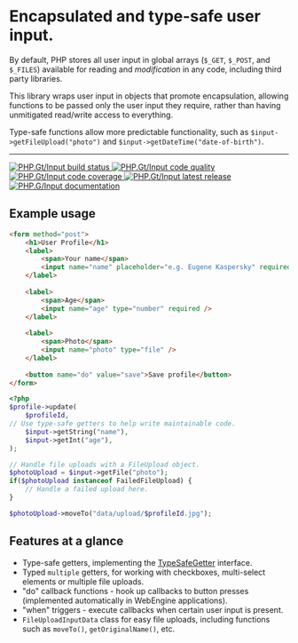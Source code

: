Encapsulated and type-safe user input.
====================================

By default, PHP stores all user input in global arrays (`$_GET`, `$_POST`, and `$_FILES`) available for reading and _modification_ in any code, including third party libraries.

This library wraps user input in objects that promote encapsulation, allowing functions to be
passed only the user input they require, rather than having unmitigated read/write access to everything.

Type-safe functions allow more predictable functionality, such as `$input->getFileUpload("photo")` and `$input->getDateTime("date-of-birth")`.

***

<a href="https://github.com/PhpGt/Input/actions" target="_blank">
	<img src="https://badge.status.php.gt/input-build.svg" alt="PHP.Gt/Input build status" />
</a>
<a href="https://scrutinizer-ci.com/g/phpgt/input" target="_blank">
	<img src="https://badge.status.php.gt/input-quality.svg" alt="PHP.Gt/Input code quality" />
</a>
<a href="https://scrutinizer-ci.com/g/phpgt/input" target="_blank">
	<img src="https://badge.status.php.gt/input-coverage.svg" alt="PHP.Gt/Input code coverage" />
</a>
<a href="https://packagist.org/packages/phpgt/input" target="_blank">
	<img src="https://badge.status.php.gt/input-version.svg" alt="PHP.Gt/Input latest release" />
</a>
<a href="http://www.php.gt/input" target="_blank">
	<img src="https://badge.status.php.gt/input-docs.svg" alt="PHP.G/Input documentation" />
</a>

Example usage
-------------

```html
<form method="post">
	<h1>User Profile</h1>
	<label>
		<span>Your name</span>
		<input name="name" placeholder="e.g. Eugene Kaspersky" required />	
	</label>
	
	<label>
		<span>Age</span>
		<input name="age" type="number" required />
	</label>
	
	<label>
		<span>Photo</span>
		<input name="photo" type="file" />
	</label>
	
	<button name="do" value="save">Save profile</button>
</form>
```

```php
<?php
$profile->update(
	$profileId,
// Use type-safe getters to help write maintainable code.
	$input->getString("name"),
	$input->getInt("age"),
);

// Handle file uploads with a FileUpload object.
$photoUpload = $input->getFile("photo");
if($photoUpload instanceof FailedFileUpload) {
	// Handle a failed upload here.
}

$photoUpload->moveTo("data/upload/$profileId.jpg");
```

Features at a glance
--------------------

+ Type-safe getters, implementing the [TypeSafeGetter][tsg] interface.
+ Typed `multiple` getters, for working with checkboxes, multi-select elements or multiple file uploads.
+ "do" callback functions - hook up callbacks to button presses (implemented automatically in WebEngine applications).
+ "when" triggers - execute callbacks when certain user input is present.
+ `FileUploadInputData` class for easy file uploads, including functions such as `moveTo()`, `getOriginalName()`, etc.

[tsg]: https://php.gt/typesafegetter
